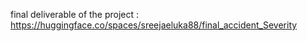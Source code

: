 final deliverable of the project :
https://huggingface.co/spaces/sreejaeluka88/final_accident_Severity
